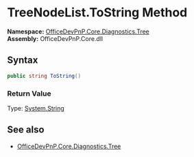 # TreeNodeList.ToString Method  
**Namespace:** [OfficeDevPnP.Core.Diagnostics.Tree](OfficeDevPnP.Core.Diagnostics.Tree.md)  
**Assembly:** OfficeDevPnP.Core.dll  
## Syntax
```C#
public string ToString()
```
### Return Value
Type: [System.String](System.String.md)  

## See also
- [OfficeDevPnP.Core.Diagnostics.Tree](OfficeDevPnP.Core.Diagnostics.Tree.md)
